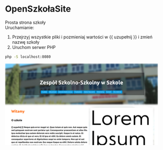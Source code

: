 # OpenSzkołaSite
Prosta strona szkoły<br>
Uruchamianie:
1. Przejrzyj wszystkie pliki i pozmieniaj wartości w {{ uzupełnij }} i zmień nazwę szkoły
2. Uruchom serwer PHP
```bash
php -S localhost:8080
```
![Screenshot strony głownej](https://raw.githubusercontent.com/ProgramistaZpolski/openszkolasite/master/Screenshot_2020-11-19%20Zesp%C3%B3%C5%82%20Szkolno-Szkolny%20w%20Szkole.png)
